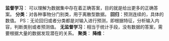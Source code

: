 **监督学习**： 可以理解为数据集中存在着正确答案，目的就是给出更多的正确答案。
	**分类**：对各种事物分门别类，用于离散型数据。
	**回归**：预测连续的，具体的数值。
	PS：无论回归或者分类都是对输入进行预测，即根据特征，分析输入内容，判断类别或者预测值。
**无监督学习**：相当于统计手段，没有数据的答案，需要根据大量的数据发现潜在的关系。
	**聚类**：
	**降维**：